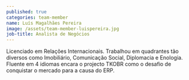 ```yaml
---
published: true
categories: team-member
name: Luís Magalhães Pereira
image: /assets/team-member-luispereira.jpg
job-title: Analista de Negócios
---
```


Licenciado em Relações Internacionais. Trabalhou em quadrantes tão diversos como Imobiliário, Comunicação Social, Diplomacia e Enologia. Fluente em 4 idiomas encara o projecto TKOBR como o desafio de conquistar o mercado para a causa do ERP.

